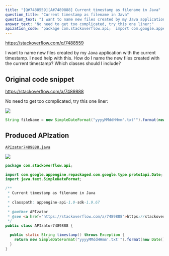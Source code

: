 ```yaml
---
title: "[Q#7488559][A#7489888] Current timestamp as filename in Java"
question_title: "Current timestamp as filename in Java"
question_text: "I want to name new files created by my Java application with the current timestamp. I need help with this. How do I name the new files created with the current timestamp? Which classes should I include?"
answer_text: "No need to get too complicated, try this one liner:"
apization_code: "package com.stackoverflow.api;  import com.google.appengine.repackaged.com.google.type.proto1api.Date; import java.text.SimpleDateFormat;  /**  * Current timestamp as filename in Java  *  * classpath: appengine-api-1.0-sdk-1.9.67  *  * @author APIzator  * @see <a href=\"https://stackoverflow.com/a/7489888\">https://stackoverflow.com/a/7489888</a>  */ public class APIzator7489888 {    public static String timestamp() throws Exception {     return new SimpleDateFormat(\"yyyyMMddHHmm'.txt'\").format(new Date());   } }"
---
```


https://stackoverflow.com/q/7488559

I want to name new files created by my Java application with the current timestamp.
I need help with this. How do I name the new files created with the current timestamp? Which classes should I include?



## Original code snippet

https://stackoverflow.com/a/7489888

No need to get too complicated, try this one liner:

<div class="code-logo"><img src="/stackoverflow.png" /></div>

```java
String fileName = new SimpleDateFormat("yyyyMMddHHmm'.txt'").format(new Date());
```

## Produced APIzation

[`APIzator7489888.java`](https://github.com/blind-papers/apization-temp-data/raw/main/search/APIzator7489888.java)

<div class="code-logo"><img src="/apizator.png" /></div>

```java
package com.stackoverflow.api;

import com.google.appengine.repackaged.com.google.type.proto1api.Date;
import java.text.SimpleDateFormat;

/**
 * Current timestamp as filename in Java
 *
 * classpath: appengine-api-1.0-sdk-1.9.67
 *
 * @author APIzator
 * @see <a href="https://stackoverflow.com/a/7489888">https://stackoverflow.com/a/7489888</a>
 */
public class APIzator7489888 {

  public static String timestamp() throws Exception {
    return new SimpleDateFormat("yyyyMMddHHmm'.txt'").format(new Date());
  }
}

```